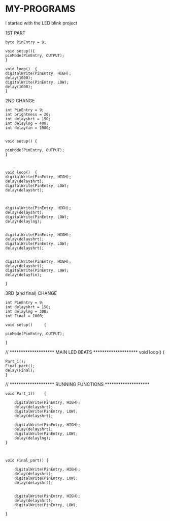 # MY-PROGRAMS

I started with the LED blink project

1ST PART

    byte PinEntry = 9;

    void setup(){
    pinMode(PinEntry, OUTPUT);   
    }

    void loop()  {  
    digitalWrite(PinEntry, HIGH);   
    delay(1000);    
    digitalWrite(PinEntry, LOW);  
    delay(1000);    
    }



2ND CHANGE



    int PinEntry = 9;
    int brightness = 20; 
    int delayshrt = 150;
    int delaylng = 400;
    int delayfin = 1000;


    void setup() { 

    pinMode(PinEntry, OUTPUT); 
    }



    void loop()  {   
    digitalWrite(PinEntry, HIGH);    
    delay(delayshrt);             
    digitalWrite(PinEntry, LOW);    
    delay(delayshrt);              



    digitalWrite(PinEntry, HIGH);    
    delay(delayshrt);             
    digitalWrite(PinEntry, LOW);    
    delay(delaylng);  


    digitalWrite(PinEntry, HIGH);    
    delay(delayshrt);             
    digitalWrite(PinEntry, LOW);    
    delay(delayshrt);              


    digitalWrite(PinEntry, HIGH);    
    delay(delayshrt);             
    digitalWrite(PinEntry, LOW);    
    delay(delayfin);  
    
    }





3RD (and final) CHANGE

    int PinEntry = 9;
    int delayshrt = 150;
    int delaylng = 300;
    int Final = 1000;

    void setup()     { 

    pinMode(PinEntry, OUTPUT); 

    }


//          ******************** MAIN LED BEATS ******************** 
    void loop()   {   

    Part_1();
    Final_part();    
    delay(Final);  
    }



//          ******************** RUNNING FUNCTIONS ******************** 




    void Part_1()    {

        digitalWrite(PinEntry, HIGH);    
        delay(delayshrt);             
        digitalWrite(PinEntry, LOW);    
        delay(delayshrt);              

        digitalWrite(PinEntry, HIGH);    
        delay(delayshrt);             
        digitalWrite(PinEntry, LOW);    
        delay(delaylng);
    }



    void Final_part() {
    
        digitalWrite(PinEntry, HIGH);    
        delay(delayshrt);             
        digitalWrite(PinEntry, LOW);    
        delay(delayshrt);              


        digitalWrite(PinEntry, HIGH);    
        delay(delayshrt);             
        digitalWrite(PinEntry, LOW); 

    }
